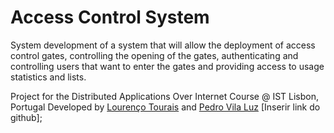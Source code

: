 # Access Control System 
System development of a system that will allow the deployment of access control gates, controlling the opening of the gates, authenticating and controlling users that want to enter the gates and providing access to usage statistics and lists.


Project for the Distributed Applications Over Internet Course @ IST Lisbon, Portugal
Developed by [Lourenço Tourais](https://github.com/lourencobt) and [Pedro Vila Luz]() [Inserir link do github];
